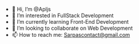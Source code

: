 - 👋 Hi, I’m @Apljs
- 👀 I’m interested in FullStack Development
- 🌱 I’m currently learning Front-End Development
- 💞️ I’m looking to collaborate on Web Development
- 📫 How to reach me: Sarpascontact@gmail.com

<!---
Apljs/Apljs is a ✨ special ✨ repository because its `README.md` (this file) appears on your GitHub profile.
You can click the Preview link to take a look at your changes.
--->
